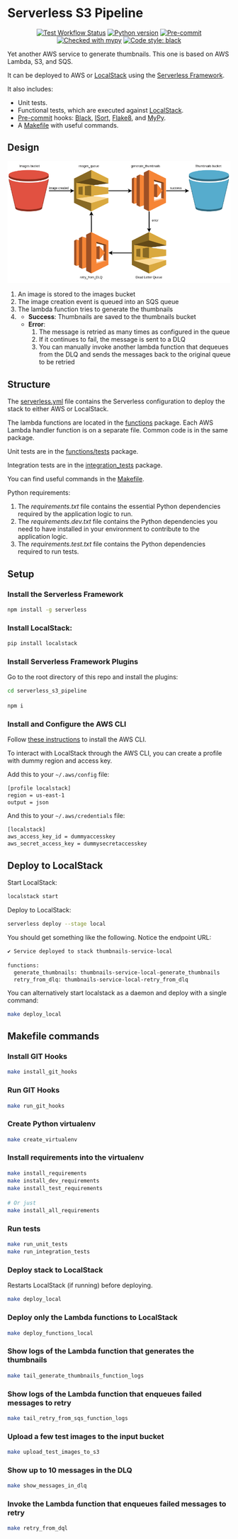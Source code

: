 # Serverless S3 Pipeline

<p align="center">
    <a href="https://github.com/gabrielbazan/serverless_s3_pipeline/actions"><img alt="Test Workflow Status" src="https://github.com/gabrielbazan/serverless_s3_pipeline/workflows/Test/badge.svg"></a>
    <!-- <a href="https://coveralls.io/github/application-creators/create_app?branch=main"><img alt="Coverage Status" src="https://coveralls.io/repos/github/application-creators/create_app/badge.svg?branch=main"></a> -->
    <a href="https://www.python.org"><img alt="Python version" src="https://img.shields.io/badge/Python-3.8-3776AB.svg?style=flat&logo=python&logoColor=white"></a>
    <a href="https://github.com/pre-commit/pre-commit"><img alt="Pre-commit" src="https://img.shields.io/badge/pre--commit-enabled-brightgreen?logo=pre-commit&logoColor=white"></a>
    <a href="http://mypy-lang.org/"><img alt="Checked with mypy" src="http://www.mypy-lang.org/static/mypy_badge.svg"></a>
    <a href="https://github.com/psf/black"><img alt="Code style: black" src="https://img.shields.io/badge/code%20style-black-000000.svg"></a>
</p>

Yet another AWS service to generate thumbnails. This one is based on AWS Lambda, S3, and SQS. 

It can be deployed to AWS or [LocalStack](https://github.com/localstack/localstack) using the [Serverless Framework](https://www.serverless.com/).

It also includes:
  * Unit tests.
  * Functional tests, which are executed against [LocalStack](https://github.com/localstack/localstack).
  * [Pre-commit](https://pre-commit.com/) hooks: [Black](https://github.com/psf/black), [ISort](https://pycqa.github.io/isort/), [Flake8](https://flake8.pycqa.org/en/latest/), and [MyPy](https://mypy-lang.org/).
  * A [Makefile](https://www.gnu.org/software/make/manual/make.html) with useful commands.


## Design

![Design](docs/diagram.png?raw=true "Design")

1. An image is stored to the images bucket
2. The image creation event is queued into an SQS queue
3. The lambda function tries to generate the thumbnails
4. 
    * **Success**: Thumbnails are saved to the thumbnails bucket
    * **Error**: 
        1. The message is retried as many times as configured in the queue
        2. If it continues to fail, the message is sent to a DLQ
        3. You can manually invoke another lambda function that dequeues from the DLQ and sends the messages back to the original queue to be retried


## Structure

The [serverless.yml](/serverless.yml) file contains the Serverless configuration to deploy the stack to either AWS or LocalStack.

The lambda functions are located in the [functions](/functions) package. Each AWS Lambda handler function is on a separate file. Common code is in the same package.

Unit tests are in the [functions/tests](/functions/tests) package.

Integration tests are in the [integration_tests](/integration_tests) package.

You can find useful commands in the [Makefile](/Makefile).

Python requirements:
  1. The *requirements.txt* file contains the essential Python dependencies required by the application logic to run.
  2. The *requirements.dev.txt* file contains the Python dependencies you need to have installed in your environment to contribute to the application logic.
  3. The *requirements.test.txt* file contains the Python dependencies required to run tests.


## Setup

### Install the Serverless Framework
```bash
npm install -g serverless
```

### Install LocalStack:
```bash
pip install localstack
```

### Install Serverless Framework Plugins

Go to the root directory of this repo and install the plugins:
```bash
cd serverless_s3_pipeline

npm i
```

### Install and Configure the AWS CLI

Follow [these instructions](https://docs.aws.amazon.com/cli/latest/userguide/getting-started-install.html) to install the AWS CLI.

To interact with LocalStack through the AWS CLI, you can create a profile with dummy region and access key.

Add this to your `~/.aws/config` file:
```
[profile localstack]
region = us-east-1
output = json
```

And this to your `~/.aws/credentials` file:
```
[localstack]
aws_access_key_id = dummyaccesskey
aws_secret_access_key = dummysecretaccesskey
```

## Deploy to LocalStack

Start LocalStack:
```bash
localstack start
```

Deploy to LocalStack:
```bash
serverless deploy --stage local
```

You should get something like the following. Notice the endpoint URL:
```
✔ Service deployed to stack thumbnails-service-local

functions:
  generate_thumbnails: thumbnails-service-local-generate_thumbnails
  retry_from_dlq: thumbnails-service-local-retry_from_dlq
```

You can alternatively start localstack as a daemon and deploy with a single command:
```bash
make deploy_local
```


## Makefile commands

### Install GIT Hooks

```bash
make install_git_hooks
```

### Run GIT Hooks

```bash
make run_git_hooks
```

### Create Python virtualenv

```bash
make create_virtualenv
```

### Install requirements into the virtualenv

```bash
make install_requirements
make install_dev_requirements
make install_test_requirements

# Or just
make install_all_requirements
```

### Run tests

```bash
make run_unit_tests
make run_integration_tests
```

### Deploy stack to LocalStack

Restarts LocalStack (if running) before deploying.

```bash
make deploy_local
```

### Deploy only the Lambda functions to LocalStack

```bash
make deploy_functions_local
```

### Show logs of the Lambda function that generates the thumbnails

```bash
make tail_generate_thumbnails_function_logs
```

### Show logs of the Lambda function that enqueues failed messages to retry

```bash
make tail_retry_from_sqs_function_logs
```

### Upload a few test images to the input bucket

```bash
make upload_test_images_to_s3
```

### Show up to 10 messages in the DLQ

```bash
make show_messages_in_dlq
```

### Invoke the Lambda function that enqueues failed messages to retry

```bash
make retry_from_dql
```
